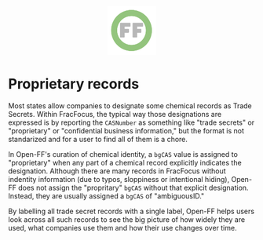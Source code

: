 <center> <img src="images/header_logo.png" width="100"/></center>
<!-- this is a test of a comment 
To do:
--->

# Proprietary records

Most states allow companies to designate some chemical records as Trade Secrets.   Within FracFocus, the typical way those designations are expressed is by reporting the `CASNumber` as something like "trade secrets" or "proprietary" or "confidential business information,"  but the format is not standarized and for a user to find all of them is a chore.

In Open-FF's curation of chemical identity, a `bgCAS` value is assigned to "proprietary" when any part of a chemical record explicitly indicates the designation. Although there are many records in FracFocus without indentity information (due to typos, sloppiness or intentional hiding), Open-FF does not assign the "propritary" `bgCAS` without that explicit designation.  Instead, they are usually assigned a `bgCAS` of "ambiguousID."

By labelling all trade secret records with a single label, Open-FF helps users look across all such records to see the big picture of how widely they are used, what companies use them and how their use changes over time.
